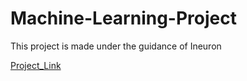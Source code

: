 # Machine-Learning-Project
This project is made under the guidance of Ineuron

[Project_Link](https://github.com/avnyadav/machine_learning_project.git)